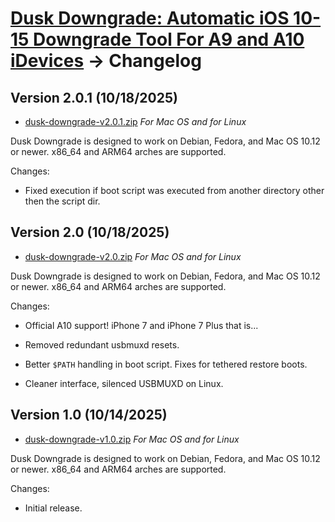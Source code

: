 # [Dusk Downgrade: Automatic iOS 10-15 Downgrade Tool For A9 and A10 iDevices](readme.md) -> Changelog

## Version 2.0.1 (10/18/2025)

* [dusk-downgrade-v2.0.1.zip](https://github.com/alex-free/dusk-downgrade/releases/download/v2.0.1/dusk-downgrade-v2.0.1.zip) _For Mac OS and for Linux_

Dusk Downgrade is designed to work on Debian, Fedora, and Mac OS 10.12 or newer. x86_64 and ARM64 arches are supported.

Changes:

* Fixed execution if boot script was executed from another directory other then the script dir.

## Version 2.0 (10/18/2025)

* [dusk-downgrade-v2.0.zip](https://github.com/alex-free/dusk-downgrade/releases/download/v2.0/dusk-downgrade-v2.0.zip) _For Mac OS and for Linux_

Dusk Downgrade is designed to work on Debian, Fedora, and Mac OS 10.12 or newer. x86_64 and ARM64 arches are supported.

Changes:

* Official A10 support! iPhone 7 and iPhone 7 Plus that is...

* Removed redundant usbmuxd resets.

* Better `$PATH` handling in boot script. Fixes for tethered restore boots.

* Cleaner interface, silenced USBMUXD on Linux.

## Version 1.0 (10/14/2025)

* [dusk-downgrade-v1.0.zip](https://github.com/alex-free/dusk-downgrade/releases/download/v1.0/dusk-downgrade-v1.0.zip) _For Mac OS and for Linux_

Dusk Downgrade is designed to work on Debian, Fedora, and Mac OS 10.12 or newer. x86_64 and ARM64 arches are supported.

Changes:

* Initial release.